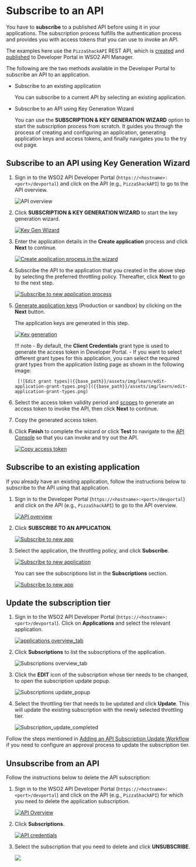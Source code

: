 # Subscribe to an API

You have to **subscribe** to a published API before using it in your applications. The subscription process fulfills the authentication process and provides you with access tokens that you can use to invoke an API. 

The examples here use the `PizzaShackAPI` REST API, which is [created]({{base_path}}/manage-apis/design/create-api/create-rest-api/create-a-rest-api) and [published]({{base_path}}/manage-apis/deploy-and-publish/publish-on-dev-portal/publish-an-api) to Developer Portal in WSO2 API Manager.

The following are the two methods available in the Developer Portal to subscribe an API to an application. 

- Subscribe to an existing application

    You can subscribe to a current API by selecting an existing application. 

- Subscribe to an API using Key Generation Wizard

    You can use the **SUBSCRIPTION & KEY GENERATION WIZARD** option to start the subscription process from scratch. It guides you through the process of creating and configuring an application, generating application keys and access tokens, and finally navigates you to the try out page.

## Subscribe to an API using Key Generation Wizard

1.  Sign in to the WSO2 API Developer Portal (`https://<hostname>:<port>/devportal`) and click on the API (e.g., `PizzaShackAPI`) to go to the API overview.

     ![[API overview]({{base_path}}/assets/img/learn/select-api-dev-portal-with-business-info.png)]({{base_path}}/assets/img/learn/select-api-dev-portal-with-business-info.png)
 
2.  Click **SUBSCRIPTION & KEY GENERATION WIZARD** to start the key generation wizard.

    <a href="{{base_path}}/assets/img/learn/key-generation-wizard.png" ><img src="{{base_path}}/assets/img/learn/key-generation-wizard.png" alt="Key Gen Wizard" title="Key Gen Wizard" /></a>

3.  Enter the application details in the **Create application** process and click **Next** to continue.

    [![Create application process in the wizard]({{base_path}}/assets/img/learn/key-gen-wizard-create-app.png)]({{base_path}}/assets/img/learn/key-gen-wizard-create-app.png)

4.  Subscribe the API to the application that you created in the above step by selecting the preferred throttling policy. Thereafter, click **Next** to go to the next step.
     
     [![Subscribe to new application process]({{base_path}}/assets/img/learn/key-gen-wizard-subscribe.png)]({{base_path}}/assets/img/learn/key-gen-wizard-subscribe.png)
    
5. [Generate application keys]({{base_path}}/consume/manage-application/generate-keys/generate-api-keys) (Production or sandbox) by clicking on the **Next** button. 

     The application keys are generated in this step.

     [![Key generation]({{base_path}}/assets/img/learn/key-gen-wizard-generate-keys.png)]({{base_path}}/assets/img/learn/key-gen-wizard-generate-keys.png)
    
    !!! note
        - By default, the __Client Credentials__ grant type is used to generate the access token in Developer Portal.
        - If you want to select different grant types for this application, you can select the required grant types from the application listing page as shown in the following image:

        [![Edit grant types]({{base_path}}/assets/img/learn/edit-application-grant-types.png)]({{base_path}}/assets/img/learn/edit-application-grant-types.png)
        
    
6.  Select the access token validity period and [scopes]({{base_path}}/manage-apis/design/api-security/oauth2/oauth2-scopes/fine-grained-access-control-with-oauth-scopes/) to generate an access token to invoke the API, then click **Next** to continue.
    
7.  Copy the generated access token. 

8. Click **Finish** to complete the wizard or click **Test** to navigate to the [API Console]({{base_path}}/consume/invoke-apis/invoke-apis-using-tools/invoke-an-api-using-the-integrated-api-console) so that you can invoke and try out the API.

    [![Copy access token]({{base_path}}/assets/img/learn/key-gen-wizard-access.png)]({{base_path}}/assets/img/learn/key-gen-wizard-access.png)
    
## Subscribe to an existing application

If you already have an existing application, follow the instructions below to subscribe to the API using that application.

1.  Sign in to the Developer Portal (`https://<hostname>:<port>/devportal`) and click on the API (e.g., `PizzaShackAPI`) to go to the API overview.

     [![API overview]({{base_path}}/assets/img/learn/select-api-dev-portal-with-business-info.png)]({{base_path}}/assets/img/learn/select-api-dev-portal-with-business-info.png)
        
2.  Click **SUBSCRIBE TO AN APPLICATION**.

     <a href="{{base_path}}/assets/img/learn/from-existing-app.png" ><img src="{{base_path}}/assets/img/learn/from-existing-app.png" alt="Subscribe to new app" title="Subscribe to new app" /></a>
    
3.  Select the application, the throttling policy, and click **Subscribe**.

     [![Subscribe to new application]({{base_path}}/assets/img/learn/subscribe-to-app.png)]({{base_path}}/assets/img/learn/subscribe-to-app.png)
    
     You can see the subscriptions list in the **Subscriptions** section.
     
     [![Subscribe to new app]({{base_path}}/assets/img/learn/subscription-list.png)]({{base_path}}/assets/img/learn/subscription-list.png)

## Update the subscription tier

1.  Sign in to the WSO2 API Developer Portal (`https://<hostname>:<port>/devportal`). Click on **Applications** and select the relevant application. 

    [![applications overview_tab]({{base_path}}/assets/img/learn/application-overview.png)]({{base_path}}/assets/img/learn/application-overview.png)

2.  Click **Subscriptions** to list the subscriptions of the application.

    ![Subscriptions overview_tab]({{base_path}}/assets/img/learn/subscriptions-overview-tab.png)
 
3.  Click the **EDIT** icon  of the subscription whose tier needs to be changed, to open the subscription update popup.

    ![Subscriptions update_popup]({{base_path}}/assets/img/learn/subscription-update-popup-start.png)

4.  Select the throttling tier that needs to be updated and click **Update**. This will update the existing subscription with the newly selected throttling tier.
    
    ![Subscription_update_completed]({{base_path}}/assets/img/learn/subscription-update-completed.png)

Follow the steps mentioned in [Adding an API Subscription Update Workflow]({{base_path}}/consume/manage-subscription/advanced-topics/adding-an-api-subscription-tier-update-workflow) if you need to configure an approval process to update the subscription tier. 

## Unsubscribe from an API

Follow the instructions below to delete the API subscription:

1.  Sign in to the WSO2 API Developer Portal (`https://<hostname>:<port>/devportal`) and click on the API (e.g., `PizzaShackAPI`) for which you need to delete the application subscription.
    
    [![API Overview]({{base_path}}/assets/img/learn/select-api-dev-portal-with-business-info.png)]({{base_path}}/assets/img/learn/select-api-dev-portal-with-business-info.png)
    
2.  Click **Subscriptions**.

    [![API credentials]({{base_path}}/assets/img/learn/api-credentials.png)]({{base_path}}/assets/img/learn/api-credentials.png)
    
3.  Select the subscription that you need to delete and click **UNSUBSCRIBE**.

    [![]({{base_path}}/assets/img/learn/unsubscribe.png)]({{base_path}}/assets/img/learn/unsubscribe.png)
    

